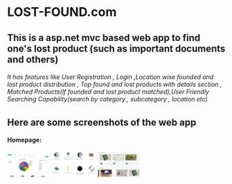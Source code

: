 # LOST-FOUND.com
## This is a asp.net mvc based web app to find one's lost product (such as important documents and others)
###### It has features like  User Registration , Login ,Location wise founded and lost product distribution , Top found and lost products with details section , Matched Products(If founded and lost product matched),User Friendly Searching Capability(search by category , subcategory , location etc)
## Here are some screenshots of the web app 
#### Homepage:
<img src ="LOF%20SCREENSHOTS/Homepage-1.PNG" width="100">
<img src ="LOF%20SCREENSHOTS/Homepag-2.PNG" width="100">
<img src ="LOF%20SCREENSHOTS/Homepage-3.PNG" width="100">
